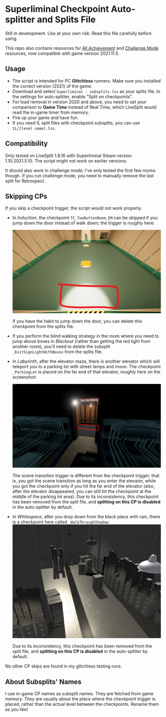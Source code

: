 

# Superliminal Checkpoint Auto-splitter and Splits File

Still in development. Use at your own risk. Read this file carefully before using.

This repo also contains resources for [All Achievement](AllAchievements) and [Challenge Mode](ChallengeMode) resources, now compatible with game version 2021.11.5.

## Usage

* The script is intended for PC **Glitchless** runners. Make sure you installed the correct version (2021) of the game.
* Download and select `Superliminal - subsplits.lss` as your splits file. In the settings for auto-splitter, enable "Split on checkpoints".
* For load removal in version 2020 and above, you need to set your comparison to **Game Time** instead of Real Time, which LiveSplit would read the in-game timer from memory.
* Fire up your game and have fun.
* If you need IL split files with checkpoint subsplits, you can use `IL/[level name].lss`.

## Compatibility

Only tested on LiveSplit 1.8.16 with Superliminal Steam version 1.10.2021.5.10.  The script might not work on earlier versions.

It should also work in challenge mode; I've only tested the first few rooms though. If you run challenge mode, you need to manually remove the last split for Retrospect.

## Skipping CPs

If you skip a checkpoint trigger, the script would not work properly.

* In *Induction*, the checkpoint `TC_TwoButtonRoom_EM` can be skipped if you jump down the door instead of walk down; the trigger is roughly here:
  
  ![Position of the checkpoint `TC_TwoButtonRoom_EM`](position_TC_TwoButtonRoom_EM.png)

  If you have the habit to jump down the door, you can delete this checkpoint from the splits file.

* If you perform the blind walking strategy in the room where you need to jump above boxes in *Blackout* (rather than getting the red light from another room), you'll need to delete the subsplit `_ExitSignLightWithBoxes` from the splits file.

* In *Labyrinth*, after the elevator maze, there is another elevator which will teleport you to a parking lot with street lamps and moon. The checkpoint `_ParkingLot` is placed on the far end of that elevator, roughly here on the screenshot:

  ![Position of the checkpoint `_ParkingLot`](position_ParkingLot.png)

  The scene transition trigger is different from the checkpoint trigger; that is, you got the scene transition as long as you enter the elevator, while you got the checkpoint only if you hit the far end of the elevator (also, after the elevator disappeared, you can still hit the checkpoint at the middle of the parking lot area). Due to its inconsistency, this checkpoint has been removed from the split file, and **splitting on this CP is disabled** in the auto-splitter by default.

* In *Whitespace*, after you drop down from the black place with rain, there is a checkpoint here called `_WalkThroughShadow`:![position_WalkThroughShadow](position_WalkThroughShadow.png)

  Due to its inconsistency, this checkpoint has been removed from the split file, and **splitting on this CP is disabled** in the auto-splitter by default.

No other CP skips are found in my glitchless testing runs.

## About Subsplits' Names

I use in-game CP names as subsplit names. They are fetched from game memory. They are usually about the place where the checkpoint trigger is placed, rather than the actual level between the checkpoints. Rename them as you like!